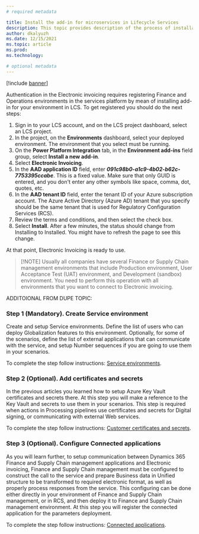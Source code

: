 ```yaml
---
# required metadata

title: Install the add-in for microservices in Lifecycle Services
description: This topic provides description of the process of installation Electronic invoicing Add-in in LCS.
author: dkalyuzh
ms.date: 12/15/2021
ms.topic: article
ms.prod: 
ms.technology: 

# optional metadata
---
```


[!include [banner](../includes/banner.md)]

Authentication in the Electronic invoicing requires registering Finance and Operations environments in the services platform by mean of installing add-in for your environment in LCS. To get registered you should do the next steps:
1. Sign in to your LCS account, and on the LCS project dashboard, select an LCS project.
2. In the project, on the **Environments** dashboard, select your deployed environment. The environment that you select must be running.
3. On the **Power Platform Integration** tab, in the **Environment add-ins** field group, select **Install a new add-in**.
4. Select **Electronic Invoicing**.
5. In the **AAD application ID** field, enter ***091c98b0-a1c9-4b02-b62c-7753395ccabe***. This is a fixed value. Make sure that only GUID is entered, and you don't enter any other symbols like space, comma, dot, quotes, etc.
6. In the **AAD tenant ID** field, enter the tenant ID of your Azure subscription account. The Azure Active Directory (Azure AD) tenant that you specify should be the same tenant that is used for Regulatory Configuration Services (RCS).
7. Review the terms and conditions, and then select the check box.
8. Select **Install**. After a few minutes, the status should change from Installing to Installed. You might have to refresh the page to see this change.

At that point, Electronic Invoicing is ready to use.



>	[!NOTE]
> Usually all companies have several Finance or Supply Chain management environments that include Production environment, User Acceptance Test (UAT) environment, and Development (sandbox) environment. You need to perform this operation with all environments that you want to connect to Electronic invoicing.


ADDITOIONAL FROM DUPE TOPIC:

### Step 1 (Mandatory). Create Service environment
Create and setup Service environments. Define the list of users who can deploy Globalization features to this environment. Optionally, for some of the scenarios, define the list of external applications that can communicate with the service, and setup Number sequences if you are going to use them in your scenarios.

To complete the step follow instructions: [Service environments](e-inv_tut-setup-electronic-invoicing_setup-env_service-env.md).

### Step 2 (Optional). Add certificates and secrets 
In the previous articles you learned how to setup Azure Key Vault certificates and secrets there. At this step you will make a reference to the Key Vault and secrets to use them in your scenarios. This step is required when actions in Processing pipelines use certificates and secrets for Digital signing, or communicating with external Web services.

To complete the step follow instructions:  [Customer certificates and secrets](e-inv_tut-setup-electronic-invoicing_setup-env_cert-and-secrets.md).

### Step 3 (Optional). Configure Connected applications
As you will learn further, to setup communication between Dynamics 365 Finance and Supply Chain management applications and Electronic invoicing, Finance and Supply Chain management  must be configured to construct the call to the service and prepare Business data in Unified structure to be transformed to required electronic format, as well as properly process responses from the service. This configuring can be done either directly in your environment of Finance and Supply Chain management, or in RCS, and then deploy it to Finance and Supply Chain management environment. At this step you will register the connected application for the parameters deployment.

To complete the step follow instructions:  [Connected applications](e-inv_tut-setup-electronic-invoicing_setup-env_connected-app.md).

